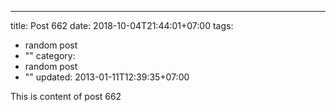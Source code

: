 ---
title: Post 662
date: 2018-10-04T21:44:01+07:00
tags:
  - random post
  - ""
category:
  - random post
  - ""
updated: 2013-01-11T12:39:35+07:00

This is content of post 662